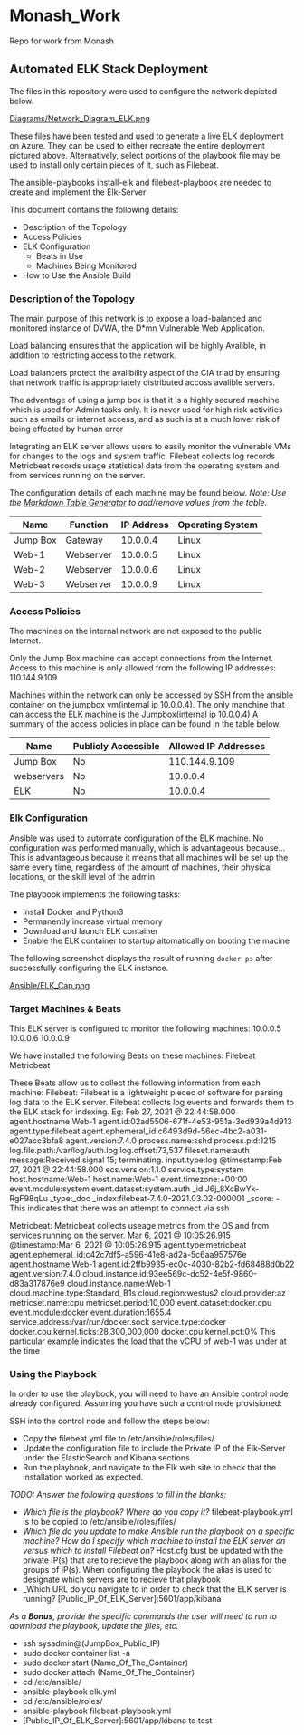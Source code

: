 # Monash_Work
Repo for work from Monash
## Automated ELK Stack Deployment

The files in this repository were used to configure the network depicted below.

[Diagrams/Network_Diagram_ELK.png](https://github.com/RedLeader21/Monash_Work/blob/main/Diagrams/Network_Diagram_ELK.PNG)

These files have been tested and used to generate a live ELK deployment on Azure. They can be used to either recreate the entire deployment pictured above. Alternatively, select portions of the playbook file may be used to install only certain pieces of it, such as Filebeat.

The ansible-playbooks install-elk and filebeat-playbook are needed to create and implement the Elk-Server

This document contains the following details:
- Description of the Topology
- Access Policies
- ELK Configuration
  - Beats in Use
  - Machines Being Monitored
- How to Use the Ansible Build


### Description of the Topology

The main purpose of this network is to expose a load-balanced and monitored instance of DVWA, the D*mn Vulnerable Web Application.

Load balancing ensures that the application will be highly Avalible, in addition to restricting access to the network.

Load balancers protect the avalibility aspect of the CIA triad by ensuring that network traffic is appropriately distributed accoss avalible servers. 

The advantage of using a jump box is that it is a highly secured machine which is used for Admin tasks only. It is never used for high risk activities such as emails or internet access, and as such is at a much lower risk of being effected by human error

Integrating an ELK server allows users to easily monitor the vulnerable VMs for changes to the logs and system traffic.
Filebeat collects log records
Metricbeat records usage statistical data from the operating system and from services running on the server.

The configuration details of each machine may be found below.
_Note: Use the [Markdown Table Generator](http://www.tablesgenerator.com/markdown_tables) to add/remove values from the table_.

| Name     | Function | IP Address | Operating System |
|----------|----------|------------|------------------|
| Jump Box | Gateway  | 10.0.0.4   | Linux            |
| Web-1    | Webserver| 10.0.0.5   | Linux            |
| Web-2    | Webserver| 10.0.0.6   | Linux            |
| Web-3    | Webserver| 10.0.0.9   | Linux            |

### Access Policies

The machines on the internal network are not exposed to the public Internet. 

Only the Jump Box machine can accept connections from the Internet. Access to this machine is only allowed from the following IP addresses:
110.144.9.109

Machines within the network can only be accessed by SSH from the ansible container on the jumpbox vm(internal ip 10.0.0.4).
The only manchine that can access the ELK machine is the Jumpbox(internal ip 10.0.0.4)
A summary of the access policies in place can be found in the table below.

| Name     | Publicly Accessible | Allowed IP Addresses |
|----------|---------------------|----------------------|
| Jump Box | No                  | 110.144.9.109        |
|webservers| No                  | 10.0.0.4             |
|   ELK    | No                  | 10.0.0.4             |

### Elk Configuration

Ansible was used to automate configuration of the ELK machine. No configuration was performed manually, which is advantageous because...
This is advantageous because it means that all machines will be set up the same every time, regardless of the amount of machines, their physical locations, or the skill level of the admin

The playbook implements the following tasks:
- Install Docker and Python3
- Permanently increase virtual memory
- Download and launch ELK container
- Enable the ELK container to startup aitomatically on booting the macine

The following screenshot displays the result of running `docker ps` after successfully configuring the ELK instance.

[Ansible/ELK_Cap.png](https://github.com/RedLeader21/Monash_Work/blob/main/Ansible/ELK_Cap.PNG)

### Target Machines & Beats
This ELK server is configured to monitor the following machines:
10.0.0.5
10.0.0.6
10.0.0.9


We have installed the following Beats on these machines:
Filebeat
Metricbeat

These Beats allow us to collect the following information from each machine:
Filebeat: Filebeat is a lightweight piecec of software for parsing log data to the ELK server. Filebeat collects log events and forwards them to the ELK stack for indexing.
Eg: Feb 27, 2021 @ 22:44:58.000	agent.hostname:Web-1 agent.id:02ad5506-671f-4e53-951a-3ed939a4d913 agent.type:filebeat agent.ephemeral_id:c6493d9d-56ec-4bc2-a031-e027acc3bfa8 agent.version:7.4.0 process.name:sshd process.pid:1215 log.file.path:/var/log/auth.log log.offset:73,537 fileset.name:auth message:Received signal 15; terminating. input.type:log @timestamp:Feb 27, 2021 @ 22:44:58.000 ecs.version:1.1.0 service.type:system host.hostname:Web-1 host.name:Web-1 event.timezone:+00:00 event.module:system event.dataset:system.auth _id:J6j_8XcBwYk-RgF98qLu _type:_doc _index:filebeat-7.4.0-2021.03.02-000001 _score: -
This indicates that there was an attempt to connect via ssh

Metricbeat: Metricbeat collects useage metrics from the OS and from services running on the server. 
Mar 6, 2021 @ 10:05:26.915	@timestamp:Mar 6, 2021 @ 10:05:26.915 agent.type:metricbeat agent.ephemeral_id:c42c7df5-a596-41e8-ad2a-5c6aa957576e agent.hostname:Web-1 agent.id:2ffb9935-ec0c-4030-82b2-fd68488d0b22 agent.version:7.4.0 cloud.instance.id:93ee569c-dc52-4e5f-9860-d83a317876e9 cloud.instance.name:Web-1 cloud.machine.type:Standard_B1s cloud.region:westus2 cloud.provider:az metricset.name:cpu metricset.period:10,000 event.dataset:docker.cpu event.module:docker event.duration:1655.4 service.address:/var/run/docker.sock service.type:docker docker.cpu.kernel.ticks:28,300,000,000 docker.cpu.kernel.pct:0%
This particular example indicates the load that the vCPU of web-1 was under at the time 

### Using the Playbook
In order to use the playbook, you will need to have an Ansible control node already configured. Assuming you have such a control node provisioned: 

SSH into the control node and follow the steps below:
- Copy the filebeat.yml file to /etc/ansible/roles/files/.
- Update the configuration file to include the Private IP of the Elk-Server under the ElasticSearch and Kibana sections
- Run the playbook, and navigate to the Elk web site to check that the installation worked as expected.

_TODO: Answer the following questions to fill in the blanks:_
- _Which file is the playbook? Where do you copy it?_ filebeat-playbook.yml is to be copied to /etc/ansible/roles/files/
- _Which file do you update to make Ansible run the playbook on a specific machine? How do I specify which machine to install the ELK server on versus which to install Filebeat on?_ Host.cfg bust be updated with the private IP(s) that are to recieve the playbook along with an alias for the groups of IP(s). When configuring the playbook the alias is used to designate which servers are to recieve that playbook
- _Which URL do you navigate to in order to check that the ELK server is running? [Public_IP_Of_ELK_Server]:5601/app/kibana

_As a **Bonus**, provide the specific commands the user will need to run to download the playbook, update the files, etc._
- ssh sysadmin@(JumpBox_Public_IP)
- sudo docker container list -a
- sudo docker start (Name_Of_The_Container)
- sudo docker attach (Name_Of_The_Container)
- cd /etc/ansible/
- ansible-playbook elk.yml
- cd /etc/ansible/roles/
- ansible-playbook filebeat-playbook.yml
- [Public_IP_Of_ELK_Server]:5601/app/kibana to test
